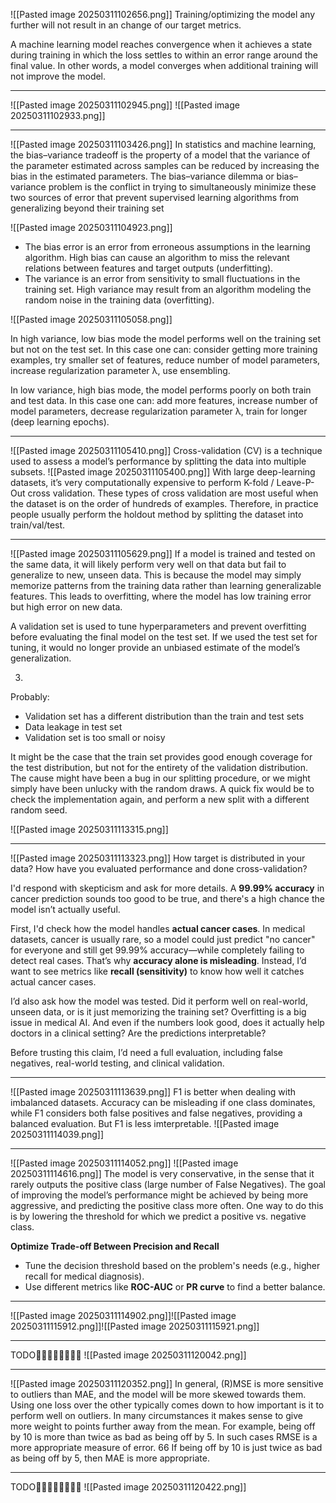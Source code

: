 ![[Pasted image 20250311102656.png]]
Training/optimizing the model any further will not result in an change of our target metrics. 

A machine learning model reaches convergence when it achieves a state during training in which the loss settles to within an error range around the final value. In other words, a model converges when additional training will not improve the model.

---

![[Pasted image 20250311102945.png]]
![[Pasted image 20250311102933.png]]

---

![[Pasted image 20250311103426.png]]
In statistics and machine learning, the bias–variance tradeoff is the property of a model that the variance of the parameter estimated across samples can be reduced by increasing the bias in the estimated parameters. The bias–variance dilemma or bias–variance problem is the conflict in trying to simultaneously minimize these two sources of error that prevent supervised learning algorithms from generalizing beyond their training set

![[Pasted image 20250311104923.png]]
- The bias error is an error from erroneous assumptions in the learning algorithm. High bias can cause an algorithm to miss the relevant relations between features and target outputs (underfitting). 
- The variance is an error from sensitivity to small fluctuations in the training set. High variance may result from an algorithm modeling the random noise in the training data (overfitting).

![[Pasted image 20250311105058.png]]

In high variance, low bias mode the model performs well on the training set but not on the test set. In this case one can: consider getting more training examples, try smaller set of features, reduce number of model parameters, increase regularization parameter λ, use ensembling.

In low variance, high bias mode, the model performs poorly on both train and test data. In this case one can: add more features, increase number of model parameters, decrease regularization parameter λ, train for longer (deep learning epochs).

---

![[Pasted image 20250311105410.png]]
Cross-validation (CV) is a technique used to assess a model’s performance by splitting the data into multiple subsets.
![[Pasted image 20250311105400.png]]
With large deep-learning datasets, it’s very computationally expensive to perform K-fold / Leave-P-Out cross validation. These types of cross validation are most useful when the dataset is on the order of hundreds of examples. Therefore, in practice people usually perform the holdout method by splitting the dataset into train/val/test.

---

![[Pasted image 20250311105629.png]]
If a model is trained and tested on the same data, it will likely perform very well on that data but fail to generalize to new, unseen data. This is because the model may simply memorize patterns from the training data rather than learning generalizable features. This leads to overfitting, where the model has low training error but high error on new data.

A validation set is used to tune hyperparameters and prevent overfitting before evaluating the final model on the test set.
If we used the test set for tuning, it would no longer provide an unbiased estimate of the model’s generalization.

3)
Probably: 
- Validation set has a different distribution than the train and test sets
- Data leakage in test set
- Validation set is too small or noisy

It might be the case that the train set provides good enough coverage for the test distribution, but not for the entirety of the validation distribution. The cause might have been a bug in our splitting procedure, or we might simply have been unlucky with the random draws. A quick fix would be to check the implementation again, and perform a new split with a different random seed.

![[Pasted image 20250311113315.png]]

---

![[Pasted image 20250311113323.png]]
How target is distributed in your data? How have you evaluated performance and done cross-validation?

I'd respond with skepticism and ask for more details. A **99.99% accuracy** in cancer prediction sounds too good to be true, and there's a high chance the model isn’t actually useful.

First, I'd check how the model handles **actual cancer cases**. In medical datasets, cancer is usually rare, so a model could just predict "no cancer" for everyone and still get 99.99% accuracy—while completely failing to detect real cases. That’s why **accuracy alone is misleading**. Instead, I’d want to see metrics like **recall (sensitivity)** to know how well it catches actual cancer cases.

I’d also ask how the model was tested. Did it perform well on real-world, unseen data, or is it just memorizing the training set? Overfitting is a big issue in medical AI. And even if the numbers look good, does it actually help doctors in a clinical setting? Are the predictions interpretable?

Before trusting this claim, I’d need a full evaluation, including false negatives, real-world testing, and clinical validation.

---

![[Pasted image 20250311113639.png]]
F1 is better when dealing with imbalanced datasets. Accuracy can be misleading if one class dominates, while F1 considers both false positives and false negatives, providing a balanced evaluation. But F1 is less imterpretable.
![[Pasted image 20250311114039.png]]

---

![[Pasted image 20250311114052.png]]
![[Pasted image 20250311114616.png]]
The model is very conservative, in the sense that it rarely outputs the positive class (large number of False Negatives). The goal of improving the model’s performance might be achieved by being more aggressive, and predicting the positive class more often. One way to do this is by lowering the threshold for which we predict a positive vs. negative class.

**Optimize Trade-off Between Precision and Recall**

- Tune the decision threshold based on the problem's needs (e.g., higher recall for medical diagnosis).
- Use different metrics like **ROC-AUC** or **PR curve** to find a better balance.

---

![[Pasted image 20250311114902.png]]![[Pasted image 20250311115912.png]]![[Pasted image 20250311115921.png]]

---

TODO🚩🚩🚩🚩🚩🚩🚩🚩
![[Pasted image 20250311120042.png]]

---

![[Pasted image 20250311120352.png]]
In general, (R)MSE is more sensitive to outliers than MAE, and the model will be more skewed towards them. Using one loss over the other typically comes down to how important is it to perform well on outliers. In many circumstances it makes sense to give more weight to points further away from the mean. For example, being off by 10 is more than twice as bad as being off by 5. In such cases RMSE is a more appropriate measure of error. 66 If being off by 10 is just twice as bad as being off by 5, then MAE is more appropriate.

---

TODO🚩🚩🚩🚩🚩🚩🚩🚩
![[Pasted image 20250311120422.png]]

